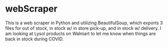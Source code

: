 # webScraper
This is a web scraper in Python and utilizing BeautifulSoup, which exports 3 files for out of stock, in stock w/ in store pick-up, and in stock w/ delivery. I am looking at Lysol products on Walmart to let me know when things are back in stock during COVID.
